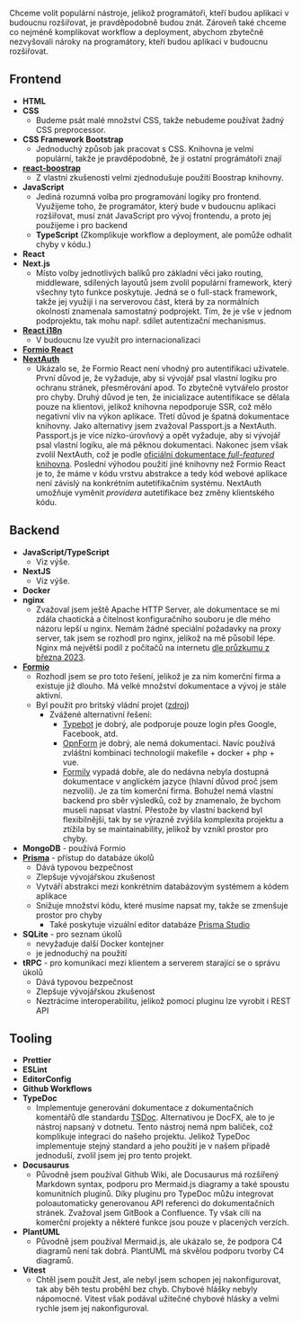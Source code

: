 Chceme volit populární nástroje, jelikož programátoři, kteří budou aplikaci v
budoucnu rozšiřovat, je pravděpodobně budou znát. Zároveň také chceme co nejméně
komplikovat workflow a deployment, abychom zbytečně nezvyšovali nároky na
programátory, kteří budou aplikaci v budoucnu rozšiřovat.

## Frontend

-   **HTML**
-   **CSS**
    -   Budeme psát malé množství CSS, takže nebudeme používat žadný CSS
        preprocessor.
-   **CSS Framework Bootstrap**
    -   Jednoduchý způsob jak pracovat s CSS. Knihovna je velmi populární, takže
        je pravděpodobně, že ji ostatní prográmátoři znají
-   **[react-boostrap](https://react-bootstrap.github.io/)**
    -   Z vlastní zkušenosti velmi zjednodušuje použití Boostrap knihovny.
-   **JavaScript**
    -   Jediná rozumná volba pro programování logiky pro frontend. Využijeme
        toho, že programátor, který bude v budoucnu aplikaci rozšiřovat, musí
        znát JavaScript pro vývoj frontendu, a proto jej použijeme i pro backend
    -   **TypeScript** (Zkomplikuje workflow a deployment, ale pomůže odhalit
        chyby v kódu.)
-   **React**
-   **Next.js**
    -   Místo volby jednotlivých balíků pro základní věci jako routing,
        middleware, sdílených layoutů jsem zvolil populární framework, který
        všechny tyto funkce poskytuje. Jedná se o full-stack framework, takže
        jej využiji i na serverovou část, která by za normálních okolností
        znamenala samostatný podprojekt. Tím, že je vše v jednom podprojektu,
        tak mohu např. sdílet autentizační mechanismus.
-   **[React i18n](https://github.com/i18next/react-i18next)**
    -   V budoucnu lze využít pro internacionalizaci
-   **[Formio React](https://github.com/formio/react/tree/master)**
-   **[NextAuth](https://next-auth.js.org/)**
    -   Ukázalo se, že Formio React není vhodný pro autentifikaci uživatele.
        První důvod je, že vyžaduje, aby si vývojář psal vlastní logiku pro
        ochranu stránek, přesměrování apod. To zbytečně vytvářelo prostor pro
        chyby. Druhý důvod je ten, že inicializace autentifikace se dělala pouze
        na klientovi, jelikož knihovna nepodporuje SSR, což mělo negativní vliv
        na výkon aplikace. Třetí důvod je špatná dokumentace knihovny. Jako
        alternativy jsem zvažoval Passport.js a NextAuth. Passport.js je více
        nízko-úrovňový a opět vyžaduje, aby si vývojář psal vlastní logiku, ale
        má pěknou dokumentaci. Nakonec jsem však zvolil NextAuth, což je podle
        [oficiální dokumentace _full-featured_ knihovna](https://nextjs.org/docs/pages/building-your-application/routing/authenticating).
        Poslední výhodou použití jiné knihovny než Formio React je to, že máme v
        kódu vrstvu abstrakce a tedy kód webové aplikace není závislý na
        konkrétním autetifikačním systému. NextAuth umožňuje vyměnit _providera_
        autetifikace bez změny klientského kódu.

## Backend

-   **JavaScript/TypeScript**
    -   Viz výše.
-   **NextJS**
    -   Viz výše.
-   **Docker**
-   **nginx**
    -   Zvažoval jsem ještě Apache HTTP Server, ale dokumentace se mi zdála
        chaotická a čitelnost konfiguračního souboru je dle mého názoru lepší u
        nginx. Nemám žádné speciální požadavky na proxy server, tak jsem se
        rozhodl pro nginx, jelikož na mě působil lépe. Nginx má největší podíl z
        počítačů na internetu
        [dle průzkumu z března 2023](https://news.netcraft.com/archives/category/web-server-survey/).
-   **[Formio](https://github.com/formio/formio)**
    -   Rozhodl jsem se pro toto řešení, jelikož je za ním komerční firma a
        existuje již dlouho. Má velké množství dokumentace a vývoj je stále
        aktivní.
    -   Byl použit pro britský vládní projet
        ([zdroj](https://www.youtube.com/watch?v=nuf46N5vU34))
        -   Zvážené alternativní řešení:
            -   [Typebot](https://github.com/baptisteArno/typebot.io) je dobrý,
                ale podporuje pouze login přes Google, Facebook, atd.
            -   [OpnForm](https://github.com/JhumanJ/OpnForm) je dobrý, ale nemá
                dokumentaci. Navíc používá zvláštní kombinaci technologií
                makefile + docker + php + vue.
            -   [Formily](https://github.com/alibaba/formily) vypadá dobře, ale
                do nedávna nebyla dostupná dokumentace v anglickém jazyce
                (hlavní důvod proč jsem nezvolil). Je za tím komerční firma.
                Bohužel nemá vlastní backend pro sběr výsledků, což by
                znamenalo, že bychom museli napsat vlastní. Přestože by vlastní
                backend byl flexibilnější, tak by se výrazně zvýšila komplexita
                projektu a ztížila by se maintainability, jelikož by vznikl
                prostor pro chyby.
-   **MongoDB** - používá Formio
-   **[Prisma](https://www.prisma.io/)** - přístup do databáze úkolů
    -   Dává typovou bezpečnost
    -   Zlepšuje vývojářskou zkušenost
    -   Vytváří abstrakci mezi konkrétním databázovým systémem a kódem aplikace
    -   Snižuje množství kódu, které musíme napsat my, takže se zmenšuje prostor
        pro chyby
        -   Také poskytuje vizuální editor databáze
            [Prisma Studio](https://www.prisma.io/studio)
-   **SQLite** - pro seznam úkolů
    -   nevyžaduje další Docker kontejner
    -   je jednoduchý na použití
-   **tRPC** - pro komunikaci mezi klientem a serverem starající se o správu
    úkolů
    -   Dává typovou bezpečnost
    -   Zlepšuje vývojářskou zkušenost
    -   Neztrácíme interoperabilitu, jelikož pomocí pluginu lze vyrobit i REST
        API

## Tooling

-   **Prettier**
-   **ESLint**
-   **EditorConfig**
-   **Github Workflows**
-   **TypeDoc**
    -   Implementuje generování dokumentace z dokumentačních komentářů dle
        standardu [TSDoc](https://tsdoc.org/). Alternativou je DocFX, ale to je
        nástroj napsaný v dotnetu. Tento nástroj nemá npm balíček, což
        komplikuje integraci do našeho projektu. Jelikož TypeDoc implementuje
        stejný standard a jeho použití je v našem případě jednoduší, zvolil jsem
        jej pro tento projekt.
-   **Docusaurus**
    -   Původně jsem používal Github Wiki, ale Docusaurus má rozšířený Markdown
        syntax, podporu pro Mermaid.js diagramy a také spoustu komunitních
        pluginů. Díky pluginu pro TypeDoc můžu integrovat poloautomaticky
        generovanou API referenci do dokumentačních stránek. Zvažoval jsem
        GitBook a Confluence. Ty však cílí na komerční projekty a některé funkce
        jsou pouze v placených verzích.
-   **PlantUML**
    -   Původně jsem používal Mermaid.js, ale ukázalo se, že podpora C4 diagramů
        není tak dobrá. PlantUML má skvělou podporu tvorby C4 diagramů.
-   **Vitest**
    -   Chtěl jsem použít Jest, ale nebyl jsem schopen jej nakonfigurovat, tak
        aby běh testu proběhl bez chyb. Chybové hlášky nebyly nápomocné. Vitest
        však podával užitečné chybové hlásky a velmi rychle jsem jej
        nakonfiguroval.
